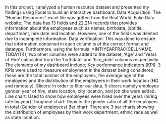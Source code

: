 In this project, I analyzed a human resource dataset and presented my findings using Excel to build an interactive dashboard.
Data Acquisition: The “Human Resources” excel file was gotten from the Real World, Fake Data website. The data has 13 fields and 22,214 records that provides information about the employees such as names, birthdate, jobtitle, department, hire date and location. However, one of the fields was deleted due to incomplete information.
Data verification: This was done to ensure that information contained in each column is of the correct format and datatype. 
Furthermore, using the formula: =INT(YEARFRAC(CELLNAME, TODAY())), two other columns were added to the dataset; ‘Age’ and ‘Years of Hire’ calculated from the ‘birthdate’ and ‘hire_date’ columns respectively.
The elements of my dashboard include;
Key performance indicators (KPI): 3 KPIs were used to measure employment in the dataset being considered, these are the total number of the employees, the average age of the employees and the distribution of the employees in their work location (HQ and remotely). 
Slicers: In order to filter our data, 5 slicers namely employee gender, year of hire, state location, city location, and job title were added.
Line chart: Used to show how employees were hired over the years (hiring rate by year)
Doughnut chart: Depicts the gender ratio of all the employees in total (Gender of employees)
Bar chart: There are 3 bar charts showing the distribution of employees by their work department, ethnic race as well as state location.
